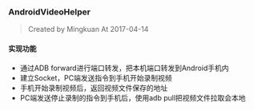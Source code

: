 ### AndroidVideoHelper

> Created by Mingkuan At 2017-04-14

#### 实现功能

- 通过ADB forward进行端口转发，把本机端口转发到Android手机内
- 建立Socket，PC端发送指令到手机开始录制视频
- 手机开始录制视频后，返回视频文件保存的地址
- PC端发送停止录制的指令到手机后，使用adb pull把视频文件拉取会本地

